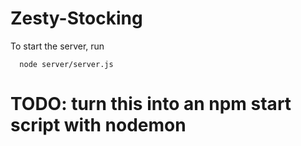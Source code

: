 # Zesty-Stocking

To start the server, run 

      node server/server.js

# TODO: turn this into an npm start script with nodemon